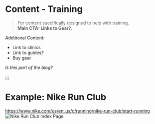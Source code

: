 # Content - Training
> For content specifically designed to help with training.  
> **Main CTA: Links to Gear?**.  

Additional Content:
- Link to clinics
- Link to guides?
- Buy gear

*Is this part of the blog?*

;;;

# Example: Nike Run Club
https://www.nike.com/us/en_us/c/running/nike-run-club/start-running  
![Nike Run Club Index Page](https://www.dropbox.com/s/839496f6n0euvq1/screenshot_nike-training-index.jpg?dl=1)
